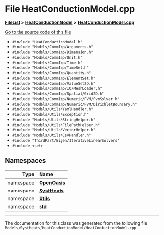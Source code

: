 

# File HeatConductionModel.cpp



[**FileList**](files.md) **>** [**HeatConductionModel**](dir_598ce1e743ead5e92cc84cac2af27086.md) **>** [**HeatConductionModel.cpp**](_heat_conduction_model_8cpp.md)

[Go to the source code of this file](_heat_conduction_model_8cpp_source.md)



* `#include "HeatConductionModel.h"`
* `#include "Models/CommImp/Arguments.h"`
* `#include "Models/CommImp/Dimension.h"`
* `#include "Models/CommImp/Unit.h"`
* `#include "Models/CommImp/Time.h"`
* `#include "Models/CommImp/TimeSet.h"`
* `#include "Models/CommImp/Quantity.h"`
* `#include "Models/CommImp/ElementSet.h"`
* `#include "Models/CommImp/ValueSet2D.h"`
* `#include "Models/CommImp/IO/MeshLoader.h"`
* `#include "Models/CommImp/Spatial/Grid2D.h"`
* `#include "Models/CommImp/Numeric/FVM/FvmSolver.h"`
* `#include "Models/CommImp/Numeric/FVM/DirichletBoundary.h"`
* `#include "Models/Utils/YamlHandler.h"`
* `#include "Models/Utils/Exception.h"`
* `#include "Models/Utils/StringHelper.h"`
* `#include "Models/Utils/FilePathHelper.h"`
* `#include "Models/Utils/VectorHelper.h"`
* `#include "Models/Utils/CsvHandler.h"`
* `#include "ThirdPart/Eigen/IterativeLinearSolvers"`
* `#include <set>`













## Namespaces

| Type | Name |
| ---: | :--- |
| namespace | [**OpenOasis**](namespace_open_oasis.md) <br> |
| namespace | [**SystHeats**](namespace_open_oasis_1_1_syst_heats.md) <br> |
| namespace | [**Utils**](namespace_utils.md) <br> |
| namespace | [**std**](namespacestd.md) <br> |





















































------------------------------
The documentation for this class was generated from the following file `Models/SystHeats/HeatConductionModel/HeatConductionModel.cpp`

